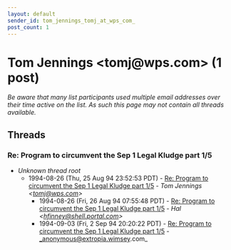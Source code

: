 ```yaml
---
layout: default
sender_id: tom_jennings_tomj_at_wps_com_
post_count: 1
---
```


# Tom Jennings <tomj<span>@</span>wps.com> (1 post)

_Be aware that many list participants used multiple email addresses over their time active on the list. As such this page may not contain all threads available._

## Threads

### Re: Program to circumvent the Sep 1 Legal Kludge part 1/5
+ _Unknown thread root_
  + 1994-08-26 (Thu, 25 Aug 94 23:52:53 PDT) - [Re: Program to circumvent the Sep 1 Legal Kludge part 1/5](/archive/1994/08/1db7dcfc3073ee4b93692d731417008616cbd196c396b7da06112f9011b42364) - _Tom Jennings \<tomj@wps.com\>_
    + 1994-08-26 (Fri, 26 Aug 94 07:55:48 PDT) - [Re: Program to circumvent the Sep 1 Legal Kludge part 1/5](/archive/1994/08/7a0dfbfd91f28bc270fcb90b3416b500933e29a5494038d1e468cf63592bcd91) - _Hal \<hfinney@shell.portal.com\>_
    + 1994-09-03 (Fri, 2 Sep 94 20:20:22 PDT) - [Re: Program to circumvent the Sep 1 Legal Kludge part 1/5](/archive/1994/09/ccd837adc915d32d769b345f0db0e2c364a25f3b51cb1f8e1c5c533fb0a2538c) - _anonymous@extropia.wimsey.com_


